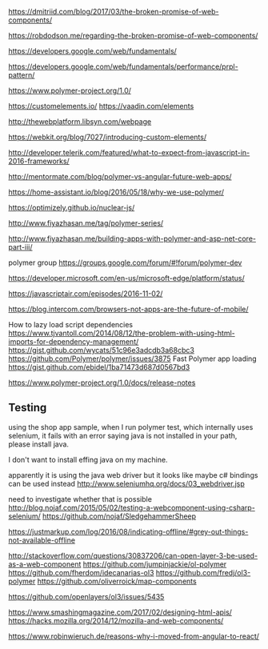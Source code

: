 

https://dmitriid.com/blog/2017/03/the-broken-promise-of-web-components/

https://robdodson.me/regarding-the-broken-promise-of-web-components/


https://developers.google.com/web/fundamentals/

https://developers.google.com/web/fundamentals/performance/prpl-pattern/

https://www.polymer-project.org/1.0/

https://customelements.io/
https://vaadin.com/elements

http://thewebplatform.libsyn.com/webpage

https://webkit.org/blog/7027/introducing-custom-elements/

http://developer.telerik.com/featured/what-to-expect-from-javascript-in-2016-frameworks/

http://mentormate.com/blog/polymer-vs-angular-future-web-apps/

https://home-assistant.io/blog/2016/05/18/why-we-use-polymer/

https://optimizely.github.io/nuclear-js/

http://www.fiyazhasan.me/tag/polymer-series/

http://www.fiyazhasan.me/building-apps-with-polymer-and-asp-net-core-part-iii/

polymer group
https://groups.google.com/forum/#!forum/polymer-dev

https://developer.microsoft.com/en-us/microsoft-edge/platform/status/

https://javascriptair.com/episodes/2016-11-02/

https://blog.intercom.com/browsers-not-apps-are-the-future-of-mobile/

How to lazy load script dependencies
https://www.tjvantoll.com/2014/08/12/the-problem-with-using-html-imports-for-dependency-management/
https://gist.github.com/wycats/51c96e3adcdb3a68cbc3
https://github.com/Polymer/polymer/issues/3875
Fast Polymer app loading
https://gist.github.com/ebidel/1ba71473d687d0567bd3

https://www.polymer-project.org/1.0/docs/release-notes

## Testing

using the shop app sample, when I run polymer test, which internally uses selenium, it fails with an error saying java is not installed in your path, please install java.

I don't want to install effing java on my machine.

apparently it is using the java web driver
but it looks like maybe c# bindings can be used instead
http://www.seleniumhq.org/docs/03_webdriver.jsp

need to investigate whether that is possible
http://blog.nojaf.com/2015/05/02/testing-a-webcomponent-using-csharp-selenium/
https://github.com/nojaf/SledgehammerSheep

https://justmarkup.com/log/2016/08/indicating-offline/#grey-out-things-not-available-offline

http://stackoverflow.com/questions/30837206/can-open-layer-3-be-used-as-a-web-component
https://github.com/jumpinjackie/ol-polymer
https://github.com/fherdom/idecanarias-ol3
https://github.com/fredj/ol3-polymer
https://github.com/oliverroick/map-components

https://github.com/openlayers/ol3/issues/5435

https://www.smashingmagazine.com/2017/02/designing-html-apis/
https://hacks.mozilla.org/2014/12/mozilla-and-web-components/

https://www.robinwieruch.de/reasons-why-i-moved-from-angular-to-react/
